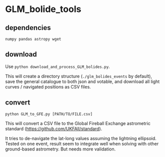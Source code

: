 # GLM_bolide_tools

## dependencies
```
numpy pandas astropy wget
```

## download
Use `python download_and_process_GLM_bolides.py`.

This will create a directory structure (`./glm_bolides_events` by default), save the general catalogue to both json and votable, and download all light curves / navigated positions as CSV files.

## convert
`python GLM_to_GFE.py [PATH/TO/FILE.csv]`

This will convert a CSV file to the Global Fireball Exchange astrometric standard (https://github.com/UKFAll/standard).

It tries to de-navigate the lat-long values assuming the lightning ellipsoid.
Tested on one event, result seem to integrate well when solving with other ground-based astrometry.
But needs more validation.

